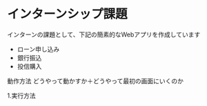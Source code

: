 # インターンシップ課題
インターンの課題として、下記の簡素的なWebアプリを作成しています
- ローン申し込み
- 銀行振込
- 投信購入

動作方法
どうやって動かすか＋どうやって最初の画面にいくのか

1.実行方法

